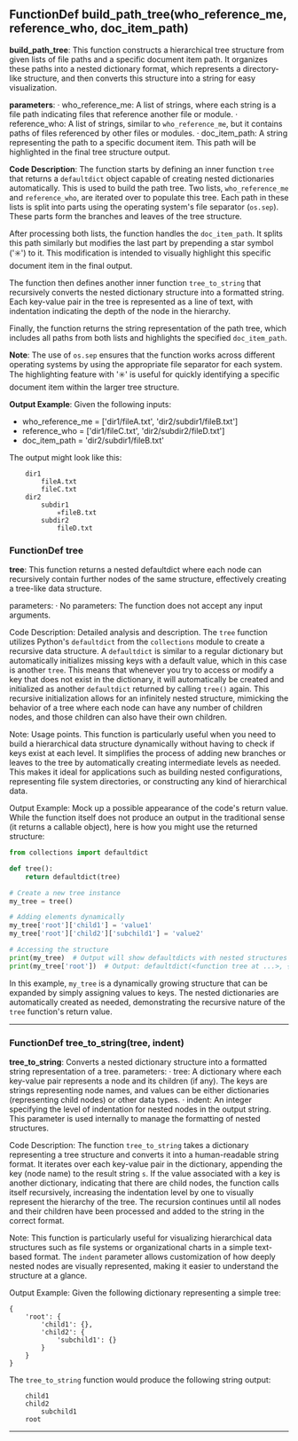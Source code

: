 ## FunctionDef build_path_tree(who_reference_me, reference_who, doc_item_path)
**build_path_tree**: This function constructs a hierarchical tree structure from given lists of file paths and a specific document item path. It organizes these paths into a nested dictionary format, which represents a directory-like structure, and then converts this structure into a string for easy visualization.

**parameters**:
· who_reference_me: A list of strings, where each string is a file path indicating files that reference another file or module.
· reference_who: A list of strings, similar to `who_reference_me`, but it contains paths of files referenced by other files or modules.
· doc_item_path: A string representing the path to a specific document item. This path will be highlighted in the final tree structure output.

**Code Description**: The function starts by defining an inner function `tree` that returns a `defaultdict` object capable of creating nested dictionaries automatically. This is used to build the path tree. Two lists, `who_reference_me` and `reference_who`, are iterated over to populate this tree. Each path in these lists is split into parts using the operating system's file separator (`os.sep`). These parts form the branches and leaves of the tree structure.

After processing both lists, the function handles the `doc_item_path`. It splits this path similarly but modifies the last part by prepending a star symbol ('✳️') to it. This modification is intended to visually highlight this specific document item in the final output.

The function then defines another inner function `tree_to_string` that recursively converts the nested dictionary structure into a formatted string. Each key-value pair in the tree is represented as a line of text, with indentation indicating the depth of the node in the hierarchy.

Finally, the function returns the string representation of the path tree, which includes all paths from both lists and highlights the specified `doc_item_path`.

**Note**: The use of `os.sep` ensures that the function works across different operating systems by using the appropriate file separator for each system. The highlighting feature with '✳️' is useful for quickly identifying a specific document item within the larger tree structure.

**Output Example**: Given the following inputs:
- who_reference_me = ['dir1/fileA.txt', 'dir2/subdir1/fileB.txt']
- reference_who = ['dir1/fileC.txt', 'dir2/subdir2/fileD.txt']
- doc_item_path = 'dir2/subdir1/fileB.txt'

The output might look like this:
```
    dir1
        fileA.txt
        fileC.txt
    dir2
        subdir1
            ✳️fileB.txt
        subdir2
            fileD.txt
```
### FunctionDef tree
**tree**: This function returns a nested defaultdict where each node can recursively contain further nodes of the same structure, effectively creating a tree-like data structure.

parameters:
· No parameters: The function does not accept any input arguments.

Code Description: Detailed analysis and description.
The `tree` function utilizes Python's `defaultdict` from the `collections` module to create a recursive data structure. A `defaultdict` is similar to a regular dictionary but automatically initializes missing keys with a default value, which in this case is another `tree`. This means that whenever you try to access or modify a key that does not exist in the dictionary, it will automatically be created and initialized as another `defaultdict` returned by calling `tree()` again. This recursive initialization allows for an infinitely nested structure, mimicking the behavior of a tree where each node can have any number of children nodes, and those children can also have their own children.

Note: Usage points.
This function is particularly useful when you need to build a hierarchical data structure dynamically without having to check if keys exist at each level. It simplifies the process of adding new branches or leaves to the tree by automatically creating intermediate levels as needed. This makes it ideal for applications such as building nested configurations, representing file system directories, or constructing any kind of hierarchical data.

Output Example: Mock up a possible appearance of the code's return value.
While the function itself does not produce an output in the traditional sense (it returns a callable object), here is how you might use the returned structure:

```python
from collections import defaultdict

def tree():
    return defaultdict(tree)

# Create a new tree instance
my_tree = tree()

# Adding elements dynamically
my_tree['root']['child1'] = 'value1'
my_tree['root']['child2']['subchild1'] = 'value2'

# Accessing the structure
print(my_tree)  # Output will show defaultdicts with nested structures
print(my_tree['root'])  # Output: defaultdict(<function tree at ...>, {'child1': 'value1', 'child2': defaultdict(<function tree at ...>, {'subchild1': 'value2'})})
```

In this example, `my_tree` is a dynamically growing structure that can be expanded by simply assigning values to keys. The nested dictionaries are automatically created as needed, demonstrating the recursive nature of the `tree` function's return value.
***
### FunctionDef tree_to_string(tree, indent)
**tree_to_string**: Converts a nested dictionary structure into a formatted string representation of a tree.
parameters:
· tree: A dictionary where each key-value pair represents a node and its children (if any). The keys are strings representing node names, and values can be either dictionaries (representing child nodes) or other data types.
· indent: An integer specifying the level of indentation for nested nodes in the output string. This parameter is used internally to manage the formatting of nested structures.

Code Description: The function `tree_to_string` takes a dictionary representing a tree structure and converts it into a human-readable string format. It iterates over each key-value pair in the dictionary, appending the key (node name) to the result string `s`. If the value associated with a key is another dictionary, indicating that there are child nodes, the function calls itself recursively, increasing the indentation level by one to visually represent the hierarchy of the tree. The recursion continues until all nodes and their children have been processed and added to the string in the correct format.

Note: This function is particularly useful for visualizing hierarchical data structures such as file systems or organizational charts in a simple text-based format. The `indent` parameter allows customization of how deeply nested nodes are visually represented, making it easier to understand the structure at a glance.

Output Example: Given the following dictionary representing a simple tree:
```
{
    'root': {
        'child1': {},
        'child2': {
            'subchild1': {}
        }
    }
}
```
The `tree_to_string` function would produce the following string output:
```
    child1
    child2
        subchild1
    root
```
***
